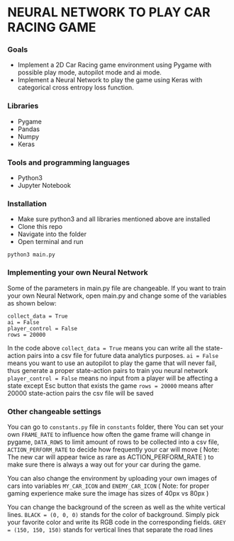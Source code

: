 # NEURAL NETWORK TO PLAY CAR RACING GAME

### Goals

- Implement a 2D Car Racing game environment using Pygame with possible play mode, autopilot mode and ai mode.
- Implement a Neural Network to play the game using Keras with categorical cross entropy loss function.

### Libraries

- Pygame
- Pandas
- Numpy
- Keras

### Tools and programming languages

- Python3
- Jupyter Notebook

### Installation

- Make sure python3 and all libraries mentioned above are installed
- Clone this repo
- Navigate into the folder
- Open terminal and run

```
python3 main.py
```

### Implementing your own Neural Network

Some of the parameters in main.py file are changeable. If you want to train your own Neural Network, open main.py and change some of the variables as shown below:

```
collect_data = True
ai = False
player_control = False
rows = 20000
```

In the code above
`collect_data = True` means you can write all the state-action pairs into a csv file for future data analytics purposes.
`ai = False` means you want to use an autopilot to play the game that will never fail, thus generate a proper state-action pairs to train you neural network
`player_control = False` means no input from a player will be affecting a state except Esc button that exists the game
`rows = 20000` means after 20000 state-action pairs the csv file will be saved

### Other changeable settings

You can go to `constants.py` file in `constants` folder, there You can set your own `FRAME_RATE` to influence how often the game frame will change in pygame, `DATA_ROWS` to limit amount of rows to be collected into a csv file, `ACTION_PERFORM_RATE` to decide how frequently your car will move ( Note: The new car will appear twice as rare as ACTION_PERFORM_RATE ) to make sure there is always a way out for your car during the game.

You can also change the environment by uploading your own images of cars into variables `MY_CAR_ICON` and `ENEMY_CAR_ICON` ( Note: for proper gaming experience make sure the image has sizes of 40px vs 80px )

You can change the background of the screen as well as the white vertical lines.
`BLACK = (0, 0, 0)` stands for the color of background. Simply pick your favorite color and write its RGB code in the corresponding fields. `GREY = (150, 150, 150)` stands for vertical lines that separate the road lines